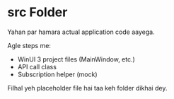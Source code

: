 # src Folder

Yahan par hamara actual application code aayega.

Agle steps me:
- WinUI 3 project files (MainWindow, etc.)
- API call class
- Subscription helper (mock)

Filhal yeh placeholder file hai taa keh folder dikhai dey.
